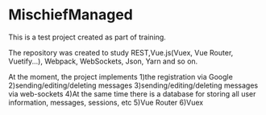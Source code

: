 # MischiefManaged

This is a test project created as part of training.

The repository was created to study REST,Vue.js(Vuex, Vue Router, Vuetify...), Webpack, WebSockets, Json, Yarn and so on.

At the moment, the project implements 
1)the registration via Google
2)sending/editing/deleting messages
3)sending/editing/deleting messages via web-sockets
4)At the same time there is a database for storing all user information, messages, sessions, etc
5)Vue Router
6)Vuex
